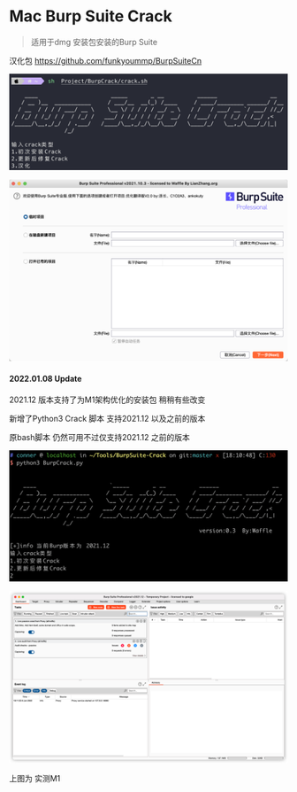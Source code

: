 # Mac Burp Suite Crack

> 适用于dmg 安装包安装的Burp Suite

汉化包
https://github.com/funkyoummp/BurpSuiteCn

![image-20211204140422992](README.assets/image-20211204140422992.png)

![image-20211204140452683](README.assets/image-20211204140452683.png)



#### 2022.01.08 Update
2021.12 版本支持了为M1架构优化的安装包 稍稍有些改变

新增了Python3 Crack 脚本 支持2021.12 以及之前的版本

原bash脚本 仍然可用不过仅支持2021.12 之前的版本

![image-20220108182004550](README.assets/image-20220108182004550.png) 

![image-20220108182025601](README.assets/image-20220108182025601.png)

上图为 实测M1